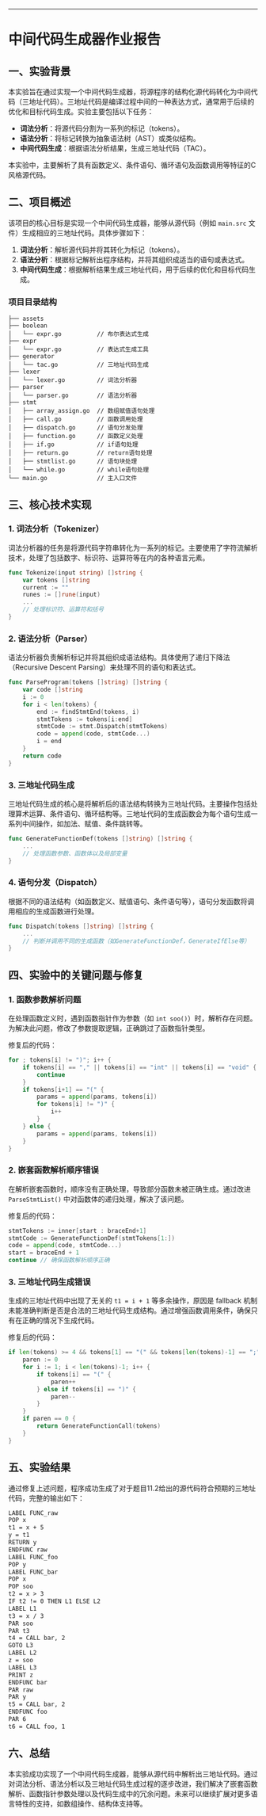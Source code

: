 
---

# 中间代码生成器作业报告

## 一、实验背景

本实验旨在通过实现一个中间代码生成器，将源程序的结构化源代码转化为中间代码（三地址代码）。三地址代码是编译过程中间的一种表达方式，通常用于后续的优化和目标代码生成。实验主要包括以下任务：

* **词法分析**：将源代码分割为一系列的标记（tokens）。
* **语法分析**：将标记转换为抽象语法树（AST）或类似结构。
* **中间代码生成**：根据语法分析结果，生成三地址代码（TAC）。

本实验中，主要解析了具有函数定义、条件语句、循环语句及函数调用等特征的C风格源代码。

## 二、项目概述

该项目的核心目标是实现一个中间代码生成器，能够从源代码（例如 `main.src` 文件）生成相应的三地址代码。具体步骤如下：

1. **词法分析**：解析源代码并将其转化为标记（tokens）。
2. **语法分析**：根据标记解析出程序结构，并将其组织成适当的语句或表达式。
3. **中间代码生成**：根据解析结果生成三地址代码，用于后续的优化和目标代码生成。

### 项目目录结构

```
├── assets
├── boolean
│   └── expr.go          // 布尔表达式生成
├── expr
│   └── expr.go          // 表达式生成工具
├── generator
│   └── tac.go           // 三地址代码生成
├── lexer
│   └── lexer.go         // 词法分析器
├── parser
│   └── parser.go        // 语法分析器
├── stmt
│   ├── array_assign.go  // 数组赋值语句处理
│   ├── call.go          // 函数调用处理
│   ├── dispatch.go      // 语句分发处理
│   ├── function.go      // 函数定义处理
│   ├── if.go            // if语句处理
│   ├── return.go        // return语句处理
│   ├── stmtlist.go      // 语句块处理
│   └── while.go         // while语句处理
└── main.go              // 主入口文件
```

## 三、核心技术实现

### 1. **词法分析（Tokenizer）**

词法分析器的任务是将源代码字符串转化为一系列的标记。主要使用了字符流解析技术，处理了包括数字、标识符、运算符等在内的各种语言元素。

```go
func Tokenize(input string) []string {
    var tokens []string
    current := ""
    runes := []rune(input)
    ...
    // 处理标识符、运算符和括号
}
```

### 2. **语法分析（Parser）**

语法分析器负责解析标记并将其组织成语法结构。具体使用了递归下降法（Recursive Descent Parsing）来处理不同的语句和表达式。

```go
func ParseProgram(tokens []string) []string {
    var code []string
    i := 0
    for i < len(tokens) {
        end := findStmtEnd(tokens, i)
        stmtTokens := tokens[i:end]
        stmtCode := stmt.Dispatch(stmtTokens)
        code = append(code, stmtCode...)
        i = end
    }
    return code
}
```

### 3. **三地址代码生成**

三地址代码生成的核心是将解析后的语法结构转换为三地址代码。主要操作包括处理算术运算、条件语句、循环结构等。三地址代码的生成函数会为每个语句生成一系列中间操作，如加法、赋值、条件跳转等。

```go
func GenerateFunctionDef(tokens []string) []string {
    ...
    // 处理函数参数、函数体以及局部变量
}
```

### 4. **语句分发（Dispatch）**

根据不同的语法结构（如函数定义、赋值语句、条件语句等），语句分发函数将调用相应的生成函数进行处理。

```go
func Dispatch(tokens []string) []string {
    ...
    // 判断并调用不同的生成函数（如GenerateFunctionDef，GenerateIfElse等）
}
```

## 四、实验中的关键问题与修复

### 1. **函数参数解析问题**

在处理函数定义时，遇到函数指针作为参数（如 `int soo()`）时，解析存在问题。为解决此问题，修改了参数提取逻辑，正确跳过了函数指针类型。

修复后的代码：

```go
for ; tokens[i] != ")"; i++ {
    if tokens[i] == "," || tokens[i] == "int" || tokens[i] == "void" {
        continue
    }
    if tokens[i+1] == "(" {
        params = append(params, tokens[i])
        for tokens[i] != ")" {
            i++
        }
    } else {
        params = append(params, tokens[i])
    }
}
```

### 2. **嵌套函数解析顺序错误**

在解析嵌套函数时，顺序没有正确处理，导致部分函数未被正确生成。通过改进 `ParseStmtList()` 中对函数体的递归处理，解决了该问题。

修复后的代码：

```go
stmtTokens := inner[start : braceEnd+1]
stmtCode := GenerateFunctionDef(stmtTokens[1:])
code = append(code, stmtCode...)
start = braceEnd + 1
continue // 确保函数解析顺序正确
```

### 3. **三地址代码生成错误**

生成的三地址代码中出现了无关的 `t1 = i + 1` 等多余操作，原因是 fallback 机制未能准确判断是否是合法的三地址代码生成结构。通过增强函数调用条件，确保只有在正确的情况下生成代码。

修复后的代码：

```go
if len(tokens) >= 4 && tokens[1] == "(" && tokens[len(tokens)-1] == ";" {
    paren := 0
    for i := 1; i < len(tokens)-1; i++ {
        if tokens[i] == "(" {
            paren++
        } else if tokens[i] == ")" {
            paren--
        }
    }
    if paren == 0 {
        return GenerateFunctionCall(tokens)
    }
}
```

## 五、实验结果

通过修复上述问题，程序成功生成了对于题目11.2给出的源代码符合预期的三地址代码，完整的输出如下：

```txt
LABEL FUNC_raw
POP x
t1 = x + 5
y = t1
RETURN y
ENDFUNC raw
LABEL FUNC_foo
POP y
LABEL FUNC_bar
POP x
POP soo
t2 = x > 3
IF t2 != 0 THEN L1 ELSE L2
LABEL L1
t3 = x / 3
PAR soo
PAR t3
t4 = CALL bar, 2
GOTO L3
LABEL L2
z = soo
LABEL L3
PRINT z
ENDFUNC bar
PAR raw
PAR y
t5 = CALL bar, 2
ENDFUNC foo
PAR 6
t6 = CALL foo, 1
```

## 六、总结

本实验成功实现了一个中间代码生成器，能够从源代码中解析出三地址代码。通过对词法分析、语法分析以及三地址代码生成过程的逐步改进，我们解决了嵌套函数解析、函数指针参数处理以及代码生成中的冗余问题。未来可以继续扩展对更多语言特性的支持，如数组操作、结构体支持等。
